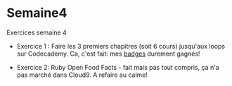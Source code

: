 # Semaine4
Exercices semaine 4

* Exercice 1 : Faire les 3 premiers chapitres (soit 6 cours) jusqu'aux loops sur Codecademy. Ca, c'est fait: mes [badges](https://www.codecademy.com/users/MomCoding/achievements) durement gagnés! 

* Exercice 2: Ruby Open Food Facts - fait mais pas tout compris, ça n'a pas marché dans Cloud9. A refaire au calme!
